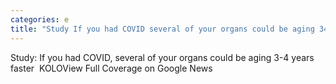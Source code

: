 ```yaml
---
categories: e
title: "Study If you had COVID several of your organs could be aging 34 years faster  KOLO"
---
```

Study: If you had COVID, several of your organs could be aging 3-4 years faster&nbsp;&nbsp;KOLOView Full Coverage on Google News